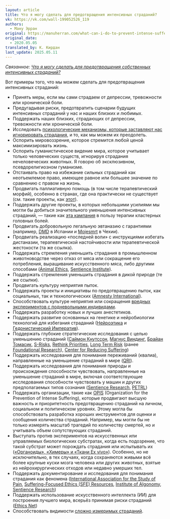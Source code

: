 ```yaml
---
layout: article
title: Что я могу сделать для предотвращения интенсивных страданий?
vk: https://vk.com/wall-199052526_119
authors:
  - Ману Эрран
original: https://manuherran.com/what-can-i-do-to-prevent-intense-suffering/
original_date:
  - 2020.05.05
translated_by: К. Кирдан
last_update: 2025.05.11
---
```

_Связанное: [Что я могу сделать для предотвращения собственных интенсивных страданий?](manu-herran-what-can-i-do-to-prevent-my-own-intense-suffering.html)_

Вот примеры того, что мы можем сделать для предотвращения интенсивных страданий:

- Принять меры, если мы сами страдаем от депрессии, тревожности или хронической боли.
- Предугадывая риски, предотвратить сценарии будущих интенсивных страданий у нас и наших близких и любимых.
- Поддержать наших близких, страдающих от депрессии, тревожности или хронической боли.
- Исследовать [психологические механизмы, которые заставляют нас игнорировать страдания](https://manuherran.com/psychological-biases-that-impede-the-success-in-the-reducing-intense-suffering-movement/), и то, как мы можем их преодолеть.
- Оспорить мировоззрение, которое стремится любой ценой максимизировать жизнь.
- Оспорить гуманистическое видение мира, которое учитывает только человеческих существ, игнорируя страдания нечеловеческих животных. Я говорю об эксклюзивном, псевдорелигиозном гуманизме.
- Отстаивать право на избежание сильных страданий как неотъемлемое право, имеющее равное или большее значение по сравнению с правом на жизнь.
- Продвигать паллиативную помощь (в том числе терапевтический морфий), особенно в странах, где она практически не существует (см. такие проекты, как [этот](https://www.preventsuffering.org/pain)).
- Поддержать другие проекты, в которых небольшими усилиями мы могли бы добиться значительного уменьшения интенсивных страданий, — такие как [эта кампания](https://www.preventsuffering.org/cluster-headaches/) в пользу терапии кластерных головных болей.
- Продвигать добровольную легальную эвтаназию с гарантиями (например, [DMD](https://derechoamorir.org/) в Испании и [Mojesmrt](https://mojesmrt.cz/) в Чехии).
- Продвигать реализацию «последней воли» с инструкциями избегать дистаназии, терапевтической настойчивости или терапевтической жестокости (та же ссылка).
- Поддержать стремления уменьшить страдания в промышленном животноводстве через отказ от мяса или сокращение его потребления, выращивание искусственного мяса, либо другими способами ([Animal Ethics](https://www.animal-ethics.org/), [Sentience Institute](https://www.sentienceinstitute.org/)).
- Поддержать стремления уменьшить страдания в дикой природе (те же ссылки).
- Продвигать культуру неприятия пыток.
- Поддержать проекты и инициативы по предотвращению пыток, как социальных, так и технологических ([Amnesty International](https://www.amnesty.org/es/what-we-do/torture/)).
- Способствовать культуре неприятия или сокращения [вредных экспериментов с подневольными индивидами](https://manuherran.com/on-animal-experimentation/).
- Поддержать разработку новых и лучших анестетиков.
- Поддержать развитие основанных на генетике и нейробиологии технологий для избегания страданий ([Нейроэтика](https://neuroethics.com/) и [Гедонистический Императив](https://www.hedweb.com/)).
- Поддержать глубокие стратегические исследования с целью уменьшению страданий ([Саймон Кнутссон](http://www.simonknutsson.com/), [Магнус Виндинг](https://magnusvinding.com/), [Брайан Томасик](https://reducing-suffering.org/), [S-Risks](https://s-risks.org/), [Rethink Priorities](https://www.rethinkpriorities.org/), [Long Term Risk](https://longtermrisk.org/) (ранее [Foundational Research](https://foundational-research.org/)), [Center for Reducing Suffering](https://centerforreducingsuffering.org/))
- Поддержать исследования для понимания переживаний (квалиа), направленные на уменьшение страданий в мире ([QRI](https://www.qualiaresearchinstitute.org/)).
- Поддержать исследования для понимания природы и происхождения способности чувствовать, направленные на уменьшение страданий в мире, включая соответствующие исследования способности чувствовать у машин и других предполагаемых типов сознания ([Sentience Research](http://sentience-research.org/), [PETRL](http://petrl.org/))
- Поддержать организации, такие как [OPIS](https://www.preventsuffering.org/) (Organization for the Prevention of Intense Suffering), которые продвигают высшую важность и приоритетность предотвращению страданий на личном, социальном и политическом уровнях. Этому могла бы способствовать разработка хороших инструментов для оценки и сообщения количества страданий. Например, мы могли бы не только измерять масштаб трагедий по количеству смертей, но и учитывать объем сопутствующих страданий.
- Выступать против экспериментов на искусственных или управляемых биологических субстратах, когда есть подозрение, что такой субстрат может порождать страдания или испытывать их ([«Органоиды», «Химеры» и «Ткани Ex vivo»](https://manuherran.com/types-of-suffering-based-on-their-uncertainty/)). Особенно, но не исключительно, в тех случаях, когда сохраняются живыми всё более крупные куски мозга человека или других животных, взятые из нейрохирургических отходов или недавно умерших тел.
- Поддержать документирование и исследования для понимания страдания как феномена ([International Association for the Study of Pain](https://www.iasp-pain.org/), [Suffering-Focused Ethics (SFE) Resources](https://suffering-focused-ethics.surge.sh/), [Institute of Algonomy](https://docs.google.com/document/d/1cyDnDBxQKarKjeug2YJTv7XNTlVY-v9sQL45-Q2BFac/), [Sentience Research](https://sentience-research.org/))
- Поддержать использование искусственного интеллекта (ИИ) для построения лучшего мира, всерьёз принимая риски страданий ([Ethics Net](https://www.ethicsnet.org/))
- Способствовать видимости [сложно измеримых страданий](https://manuherran.com/types-of-suffering-based-on-their-uncertainty/).
